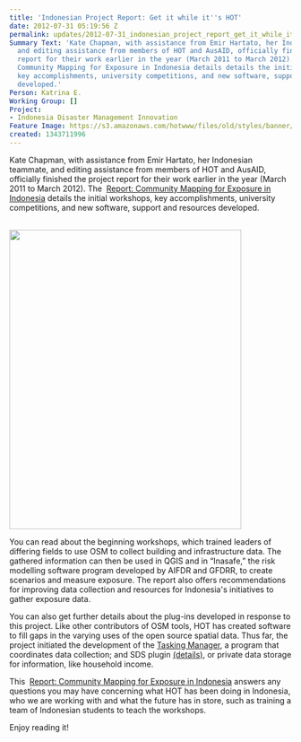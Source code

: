 ```yaml
---
title: 'Indonesian Project Report: Get it while it''s HOT'
date: 2012-07-31 05:19:56 Z
permalink: updates/2012-07-31_indonesian_project_report_get_it_while_it's_hot
Summary Text: 'Kate Chapman, with assistance from Emir Hartato, her Indonesian teammate,
  and editing assistance from members of HOT and AusAID, officially finished the project
  report for their work earlier in the year (March 2011 to March 2012). The Report:
  Community Mapping for Exposure in Indonesia details details the initial workshops,
  key accomplishments, university competitions, and new software, support and resources
  developed.'
Person: Katrina E.
Working Group: []
Project:
- Indonesia Disaster Management Innovation
Feature Image: https://s3.amazonaws.com/hotwww/files/old/styles/banner/public/cover_image.jpg
created: 1343711996
---
```


<p>Kate Chapman, with assistance from Emir Hartato, her Indonesian teammate, and editing assistance from members of HOT and AusAID, officially finished the project report for their work earlier in the year (March 2011 to March 2012). The&nbsp;<span class="file"><img class="file-icon" title="application/pdf" src="/modules/file/icons/application-pdf.png" alt=""> <a title="Report: Community Mapping for Exposure in Indonesia" href="https://s3.amazonaws.com/hotwww/files/old/CM4E-Indo-en.pdf">Report: Community Mapping for Exposure in Indonesia</a></span> details the initial workshops, key accomplishments, university competitions, and new software, support and resources developed.<br><br></p><p><a href="https://s3.amazonaws.com/hotwww/files/old/CM4E-Indo-en.pdf"><img src="https://s3.amazonaws.com/hotwww/files/old/cover_image_0.jpg" alt="" style="width:414px;height:534px"></a></p><p>You can read about the beginning workshops, which trained leaders of differing fields to use OSM to collect building and infrastructure data. The gathered information can then be used in QGIS and in “Inasafe,” the risk modelling software program developed by AIFDR and GFDRR, to create scenarios and measure exposure. The report also offers recommendations for improving data collection and resources for Indonesia's initiatives to gather exposure data.</p><p>You can also get further details about the plug-ins developed in response to this project. Like other contributors of OSM tools, HOT has created software to fill gaps in the varying uses of the open source spatial data. Thus far, the project initiated the development of the <a href="http://tasks.hotosm.org/">Tasking Manager</a>, a program that coordinates data collection; and SDS plugin <a href="http://lists.openstreetmap.org/pipermail/dev/2012-March/024677.html">(details)</a>, or private data storage for information, like household income.</p><p>This&nbsp;<span class="file"><img class="file-icon" title="application/pdf" src="/modules/file/icons/application-pdf.png" alt=""> <a title="Report: Community Mapping for Exposure in Indonesia" href="https://s3.amazonaws.com/hotwww/files/old/CM4E-Indo-en.pdf">Report: Community Mapping for Exposure in Indonesia</a></span> answers any questions you may have concerning what HOT has been doing in Indonesia, who we are working with and what the future has in store, such as training a team of Indonesian students to teach the workshops.</p><p>Enjoy reading it!</p>

